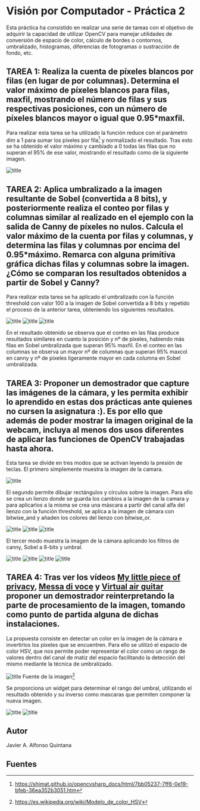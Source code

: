 # Visión por Computador - Práctica 2

Esta práctica ha consistido en realizar una serie de tareas con el objetivo de adquirir la capacidad de utilizar OpenCV para manejar utilidades de conversión de espacio de color, cálculo de bordes o contornos, umbralizado, histogramas, diferencias de fotogramas o sustracción de fondo, etc.

## TAREA 1: Realiza la cuenta de píxeles blancos por filas (en lugar de por columnas). Determina el valor máximo de píxeles blancos para filas, maxfil, mostrando el número de filas y sus respectivas posiciones, con un número de píxeles blancos mayor o igual que 0.95*maxfil.
Para realizar esta tarea se ha utilizado la función reduce con el parámetro dim a 1 para sumar los píxeles por fila[^1] y normalizado el resultado. Tras esto se ha obtenido el valor máximo y cambiado a 0 todas las filas que no superan el 95% de ese valor, mostrando el resultado como de la siguiente imagen.


![title](resultados/tarea-1.png)

## TAREA 2: Aplica umbralizado a la imagen resultante de Sobel (convertida a 8 bits), y posteriormente realiza el conteo por filas y columnas similar al realizado en el ejemplo con la salida de Canny de píxeles no nulos. Calcula el valor máximo de la cuenta por filas y columnas, y determina las filas y columnas por encima del 0.95*máximo. Remarca con alguna primitiva gráfica dichas filas y columnas sobre la imagen. ¿Cómo se comparan los resultados obtenidos a partir de Sobel y Canny?
Para realizar esta tarea se ha aplicado el umbralizado con la función threshold con valor 100 a la imagen de Sobel convertida a 8 bits y repetido el proceso de la anterior tarea, obteniendo los siguientes resultados.

![title](resultados/tarea-2a.png)
![title](resultados/tarea-2b.png)
![title](resultados/tarea-2c.png)

En el resultado obtenido se observa que el conteo en las filas produce resultados similares en cuanto la posición y nº de píxeles, habiendo más filas en Sobel umbralizada que superan 95% maxfil.
En el conteo en las columnas se observa un mayor nº de columnas que superan 95% maxcol en canny y nº de píxeles ligeramente mayor en cada columna en Sobel umbralizada.

## TAREA 3: Proponer un demostrador que capture las imágenes de la cámara, y les permita exhibir lo aprendido en estas dos prácticas ante quienes no cursen la asignatura :). Es por ello que además de poder mostrar la imagen original de la webcam, incluya al menos dos usos diferentes de aplicar las funciones de OpenCV trabajadas hasta ahora.
Esta tarea se divide en tres modos que se activan leyendo la presión de teclas. El primero simplemente muestra la imagen de la camara.

![title](resultados/tarea-3a.png)

El segundo permite dibujar rectángulos y círculos sobre la imagen. Para ello se crea un lienzo donde se guarda los cambios a la imagen de la camara y para aplicarlos a la misma se crea una máscara a partir del canal alfa del lienzo con la función threshold, se aplica a la imagen de cámara con bitwise_and y añaden los colores del lienzo con bitwise_or.

![title](resultados/tarea-3b.png)
![title](resultados/tarea-3c.png)
![title](resultados/tarea-3d.png)

El tercer modo muestra la imagen de la cámara aplicando los filtros de canny, Sobel a 8-bits y umbral.

![title](resultados/tarea-3e.png)
![title](resultados/tarea-3f.png)
![title](resultados/tarea-3g.png)
![title](resultados/tarea-3h.png)

## TAREA 4: Tras ver los vídeos [My little piece of privacy](https://www.niklasroy.com/project/88/my-little-piece-of-privacy), [Messa di voce](https://youtu.be/GfoqiyB1ndE?feature=shared) y [Virtual air guitar](https://youtu.be/FIAmyoEpV5c?feature=shared) proponer un demostrador reinterpretando la parte de procesamiento de la imagen, tomando como punto de partida alguna de dichas instalaciones.
La propuesta consiste en detectar un color en la imagen de la cámara e invertirlos los píxeles que se encuentren. Para ello se utilizó el espacio de color HSV, que nos permite poder representar el color como un rango de valores dentro del canal de matiz del espacio facilitando la detección del mismo mediante la técnica de umbralizado.

![title](Cono_de_la_coloración_HSV.png)
Fuente de la imagen[^2]

Se proporciona un widget para determinar el rango del umbral, utilizando el resultado obtenido y su inverso como mascaras que permiten componer la nueva imagen.

![title](resultados/tarea-4a.png)
![title](resultados/tarea-4b.png)

## Autor
Javier A. Alfonso Quintana


## Fuentes
[^1]: https://shimat.github.io/opencvsharp_docs/html/7bb05237-7ff6-0e19-bfeb-36ea352b3051.htm
[^2]: https://es.wikipedia.org/wiki/Modelo_de_color_HSV